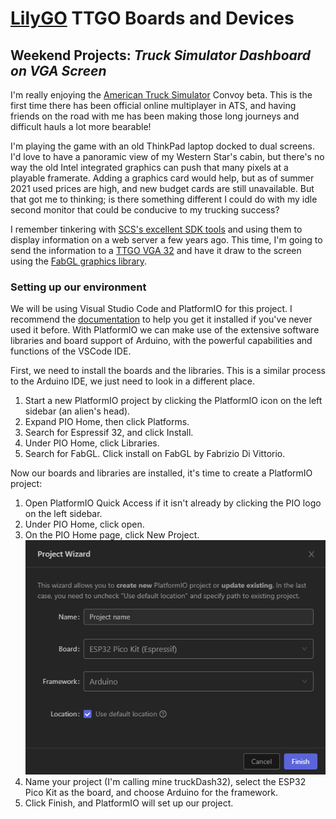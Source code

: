 # [LilyGO](http://lilygo.cn/) TTGO Boards and Devices

## Weekend Projects: _Truck Simulator Dashboard on VGA Screen_

I'm really enjoying the [American Truck Simulator](https://americantrucksimulator.com/) Convoy beta. This is the first time there has been official online multiplayer in ATS, and having friends on the road with me has been making those long journeys and difficult hauls a lot more bearable!

I'm playing the game with an old ThinkPad laptop docked to dual screens. I'd love to have a panoramic view of my Western Star's cabin, but there's no way the old Intel integrated graphics can push that many pixels at a playable framerate. Adding a graphics card would help, but as of summer 2021 used prices are high, and new budget cards are still unavailable. But that got me to thinking; is there something different I could do with my idle second monitor that could be conducive to my trucking success?

I remember tinkering with [SCS's excellent SDK tools](https://modding.scssoft.com/wiki/Documentation/Engine/SDK/Telemetry) and using them to display information on a web server a few years ago. This time, I'm going to send the information to a [TTGO VGA 32](../vga32.md) and have it draw to the screen using the [FabGL graphics library](https://github.com/fdivitto/fabgl).

### Setting up our environment

We will be using Visual Studio Code and PlatformIO for this project. I recommend the [documentation](https://docs.platformio.org/en/latest/integration/ide/vscode.html#ide-vscode) to help you get it installed if you've never used it before. With PlatformIO we can make use of the extensive software libraries and board support of Arduino, with the powerful capabilities and functions of the VSCode IDE.

First, we need to install the boards and the libraries. This is a similar process to the Arduino IDE, we just need to look in a different place.

1. Start a new PlatformIO project by clicking the PlatformIO icon on the left sidebar (an alien's head).
2. Expand PIO Home, then click Platforms.
3. Search for Espressif 32, and click Install.
4. Under PIO Home, click Libraries.
5. Search for FabGL. Click install on FabGL by Fabrizio Di Vittorio.

Now our boards and libraries are installed, it's time to create a PlatformIO project:

1. Open PlatformIO Quick Access if it isn't already by clicking the PIO logo on the left sidebar.
2. Under PIO Home, click open.
3. On the PIO Home page, click New Project. ![PlatformIO New Project dialogue](image001.png)
4. Name your project (I'm calling mine truckDash32), select the ESP32 Pico Kit as the board, and choose Arduino for the framework.
5. Click Finish, and PlatformIO will set up our project.

